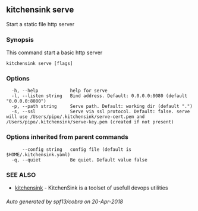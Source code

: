 ## kitchensink serve

Start a static file http server

### Synopsis

This command start a basic http server

```
kitchensink serve [flags]
```

### Options

```
  -h, --help            help for serve
  -l, --listen string   Bind address. Default: 0.0.0.0:8080 (default "0.0.0.0:8080")
  -p, --path string     Serve path. Default: working dir (default ".")
  -s, --ssl             Serve via ssl protocol. Default: false. serve will use /Users/pipo/.kitchensink/serve-cert.pem and /Users/pipo/.kitchensink/serve-key.pem (created if not present)
```

### Options inherited from parent commands

```
      --config string   config file (default is $HOME/.kitchensink.yaml)
  -q, --quiet           Be quiet. Default value false
```

### SEE ALSO

* [kitchensink](kitchensink.md)	 - KitchenSink is a toolset of usefull devops utilities

###### Auto generated by spf13/cobra on 20-Apr-2018
